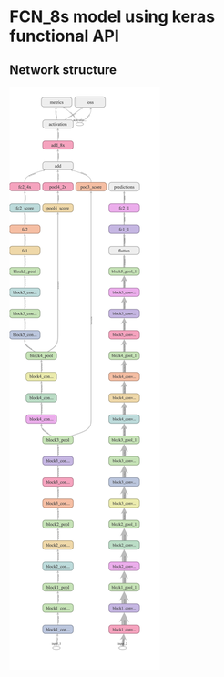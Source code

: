 # FCN_8s model using keras functional API

## Network structure

![fcn_8s vs vgg16](./res/network.png)